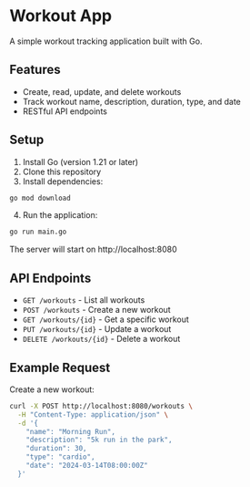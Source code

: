 # Workout App

A simple workout tracking application built with Go.

## Features

- Create, read, update, and delete workouts
- Track workout name, description, duration, type, and date
- RESTful API endpoints

## Setup

1. Install Go (version 1.21 or later)
2. Clone this repository
3. Install dependencies:
```bash
go mod download
```
4. Run the application:
```bash
go run main.go
```

The server will start on http://localhost:8080

## API Endpoints

- `GET /workouts` - List all workouts
- `POST /workouts` - Create a new workout
- `GET /workouts/{id}` - Get a specific workout
- `PUT /workouts/{id}` - Update a workout
- `DELETE /workouts/{id}` - Delete a workout

## Example Request

Create a new workout:
```bash
curl -X POST http://localhost:8080/workouts \
  -H "Content-Type: application/json" \
  -d '{
    "name": "Morning Run",
    "description": "5k run in the park",
    "duration": 30,
    "type": "cardio",
    "date": "2024-03-14T08:00:00Z"
  }'
``` 